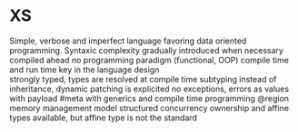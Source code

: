 # XS
Simple, verbose and imperfect language favoring data oriented programming. Syntaxic complexity gradually introduced when necessary
   compiled ahead
   no programming paradigm (functional, OOP)
   compile time and run time key in the language design  
   strongly typed, types are resolved at compile time
   subtyping instead of inheritance, dynamic patching is explicited
   no exceptions, errors as values with payload
   #meta with generics and compile time programming
   @region memory management model
   structured concurrency
   ownership and affine types available, but affine type is not the standard

